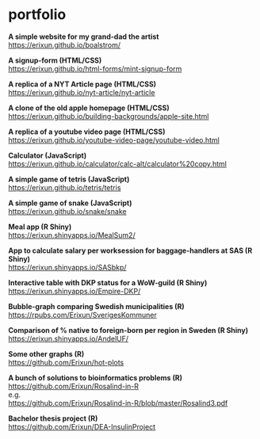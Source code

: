 # portfolio

**A simple website for my grand-dad the artist**  
https://erixun.github.io/boalstrom/


**A signup-form (HTML/CSS)**  
https://erixun.github.io/html-forms/mint-signup-form

  
**A replica of a NYT Article page (HTML/CSS)**  
https://erixun.github.io/nyt-article/nyt-article

  
**A clone of the old apple homepage (HTML/CSS)**  
https://erixun.github.io/building-backgrounds/apple-site.html

  
**A replica of a youtube video page (HTML/CSS)**  
https://erixun.github.io/youtube-video-page/youtube-video.html

  
**Calculator (JavaScript)**  
https://erixun.github.io/calculator/calc-alt/calculator%20copy.html

  
**A simple game of tetris (JavaScript)**  
https://erixun.github.io/tetris/tetris

  
**A simple game of snake (JavaScript)**  
https://erixun.github.io/snake/snake

  
**Meal app (R Shiny)**  
https://erixun.shinyapps.io/MealSum2/

  
**App to calculate salary per worksession for baggage-handlers at SAS (R Shiny)**  
https://erixun.shinyapps.io/SASbkp/

  
**Interactive table with DKP status for a WoW-guild (R Shiny)**  
https://erixun.shinyapps.io/Empire-DKP/

  
**Bubble-graph comparing Swedish municipalities (R)**  
https://rpubs.com/Erixun/SverigesKommuner

  
**Comparison of % native to foreign-born per region in Sweden (R Shiny)**  
https://erixun.shinyapps.io/AndelUF/

  
**Some other graphs (R)**  
https://github.com/Erixun/hot-plots

  
**A bunch of solutions to bioinformatics problems (R)**  
https://github.com/Erixun/Rosalind-in-R  
e.g.  
https://github.com/Erixun/Rosalind-in-R/blob/master/Rosalind3.pdf

  
**Bachelor thesis project (R)**  
https://github.com/Erixun/DEA-InsulinProject


